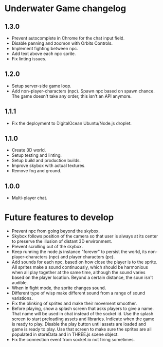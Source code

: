 # Underwater Game changelog

## 1.3.0
- Prevent autocomplete in Chrome for the chat input field.
- Disable panning and zoomon with Orbits Controls.
- Implement fighting between npc.
- Add text above each npc sprite.
- Fix linting issues.

## 1.2.0
- Setup server-side game loop.
- Add non-player-characters (npc). Spawn npc based on spawn chance. The game doesn't take any order, this isn't an API anymore.

## 1.1.1
- Fix the deployment to DigitalOcean Ubuntu/Node.js droplet.

## 1.1.0
- Create 3D world.
- Setup testing and linting.
- Setup build and production builds.
- Improve skybox with actual textures.
- Remove fog and ground.

## 1.0.0
- Multi-player chat.

# Future features to develop
- Prevent npc from going beyond the skybox.
- Skybox follows position of the camera so that user is always at its center to preserve the illusion of distant 3D environment.
- Prevent scrolling out of the skybox.
- Keep running the node.js instance "forever" to persist the world, its non-player-characters (npc) and player characters (pc).
- Add sounds for each npc, based on how close the player is to the sprite. All sprites make a sound continuously, which should be harmonious when all play together at the same time, although the sound varies based on the player location. Beyond a certain distance, the soun isn't audible.
- When in fight mode, the sprite changes sound.
- Different type of wisp make different sound from a range of sound variations.
- Fix the blinking of sprites and make their movement smoother.
- Before playing, show a splash screen that asks players to give a name. That name will be used in chat instead of the socket id. Use the splash screen to start preloading assets and libraries. Indicate when the game is ready to play. Disable the play button until assets are loaded and game is ready to play. Use that screen to make sure the sprites are all populated in storeData and in THREE.js scene object.
- Fix the connection event from socket.io not firing sometimes.
